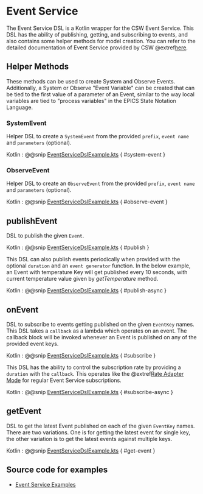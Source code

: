 
# Event Service

The Event Service DSL is a Kotlin wrapper for the CSW Event Service. This DSL has the ability of publishing, getting, and subscribing to events,
and also contains some helper methods for model creation.
You can refer to the detailed documentation of Event Service provided by CSW @extref[here](csw:services/event).

## Helper Methods

These methods can be used to create System and Observe Events.  Additionally, a System or Observe "Event Variable" can be created
that can be tied to the first value of a parameter of an Event, similar to the way local variables are tied to "process variables" in the EPICS State Notation
Language.

### SystemEvent

Helper DSL to create a `SystemEvent` from the provided `prefix`, `event name` and `parameters` (optional).

Kotlin
:   @@snip [EventServiceDslExample.kts](../../../../../../examples/src/main/kotlin/esw/ocs/scripts/examples/paradox/EventServiceDslExample.kts) { #system-event }

### ObserveEvent

Helper DSL to create an `ObserveEvent` from the provided `prefix`, `event name` and `parameters` (optional).

Kotlin
:   @@snip [EventServiceDslExample.kts](../../../../../../examples/src/main/kotlin/esw/ocs/scripts/examples/paradox/EventServiceDslExample.kts) { #observe-event }

## publishEvent

DSL to publish the given `Event`.

Kotlin
:   @@snip [EventServiceDslExample.kts](../../../../../../examples/src/main/kotlin/esw/ocs/scripts/examples/paradox/EventServiceDslExample.kts) { #publish } 

This DSL can also publish events periodically when provided with the optional `duration` and an `event generator` function. 
In the below example, an Event with temperature Key will get published every 10 seconds, with current temperature value given by *getTemperature* method.

Kotlin
:   @@snip [EventServiceDslExample.kts](../../../../../../examples/src/main/kotlin/esw/ocs/scripts/examples/paradox/EventServiceDslExample.kts) { #publish-async }

## onEvent

DSL to subscribe to events getting published on the given `EventKey` names. This DSL takes a `callback` as a lambda which 
operates on an event.  The callback block will be invoked whenever an Event is published on any of the provided event keys.

Kotlin
:   @@snip [EventServiceDslExample.kts](../../../../../../examples/src/main/kotlin/esw/ocs/scripts/examples/paradox/EventServiceDslExample.kts) { #subscribe }

This DSL has the ability to control the subscription rate by providing a `duration` with the `callback`.  This operates 
like the @extref[Rate Adapter Mode](csw:services/event#controlling-subscription-rate) for regular Event Service subscriptions.

Kotlin
:   @@snip [EventServiceDslExample.kts](../../../../../../examples/src/main/kotlin/esw/ocs/scripts/examples/paradox/EventServiceDslExample.kts) { #subscribe-async }

## getEvent

DSL to get the latest Event published on each of the given `EventKey` names. There are two variations. One is for getting the latest event for single key, the other
variation is to get the latest events against multiple keys.

Kotlin
:   @@snip [EventServiceDslExample.kts](../../../../../../examples/src/main/kotlin/esw/ocs/scripts/examples/paradox/EventServiceDslExample.kts) { #get-event }


## Source code for examples

* [Event Service Examples]($github.base_url$/examples/src/main/kotlin/esw/ocs/scripts/examples/paradox/EventServiceDslExample.kts)
